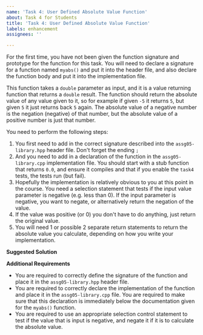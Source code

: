 ```yaml
---
name: 'Task 4: User Defined Absolute Value Function'
about: Task 4 for Students
title: 'Task 4: User Defined Absolute Value Function'
labels: enhancement
assignees: ''

---
```


For the first time, you have not been given the function signature
and prototype for the function for this task.  You will need
to declare a signature for a function named `myabs()` and put it
into the header file, and also declare the function body 
and put it into the implementation file.

This function takes a `double` parameter as input, and it is a
value returning function that returns a `double` result.
The function should return the absolute value of any value
given to it, so for example if given `-5` it returns `5`,
but given `5` it just returns back `5` again.  The absolute
value of a negative number is the negation (negative) of that
number, but the absolute value of a positive number is just
that number.


You need to perform the following steps:

1. You first need to add in the correct signature described into the
   `assg05-library.hpp` header file.  Don't forget the ending `;`
2. And you need to add in a declaration of the function in the
   `assg05-library.cpp` implementation file.  You should start with
   a stub function that returns `0.0`, and ensure it compiles and that
   if you enable the `task4` tests, the tests run (but fail).
3. Hopefully the implementation is relatively obvious to you at this point in the course.
   You need a selection statement that tests if the input value parameter is 
   negative (e.g. less than 0).  If the input parameter is negative, you want to 
   negate, or alternatively return the negation of the value.
4. If the value was positive (or 0) you don't have to do anything, just return the
   original value.
5. You will need 1 or possible 2 separate return statements to return the
   absolute value you calculate, depending on how you write your implementation.

**Suggested Solution**


**Additional Requirements**

- You are required to correctly define the signature of the function and place it in the
  `assg05-library.hpp` header file.
- You are required to correctly declare the implementation of the function
  and place it in the `assg05-library.cpp` file.  You are required to make sure that
  this declaration is immediately below the documentation given for the
  `myabs()` function.
- You are required to use an appropriate selection control statement to test if the
  value that is input is negative, and negate it if it is to calculate the
  absolute value.

